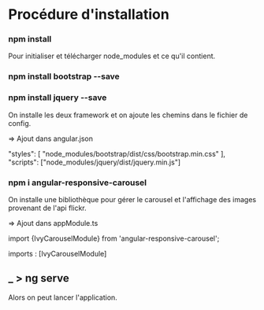 # Procédure d'installation

### npm install

Pour initialiser et télécharger node_modules et ce qu'il contient.

### npm install bootstrap --save 

### npm install jquery --save

On installe les deux framework et on ajoute les chemins dans le fichier de config.

=> Ajout dans angular.json

"styles": [
              "node_modules/bootstrap/dist/css/bootstrap.min.css"
            ],
"scripts": ["node_modules/jquery/dist/jquery.min.js"]


### npm i angular-responsive-carousel

On installe une bibliothèque pour gérer le carousel et l'affichage des images provenant de l'api flickr.

=> Ajout dans appModule.ts

import {IvyCarouselModule} from 'angular-responsive-carousel';

imports : [IvyCarouselModule]

## _ > ng serve

Alors on peut lancer l'application.

>
